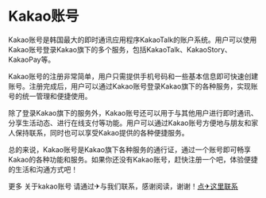 # Kakao账号

Kakao账号是韩国最大的即时通讯应用程序KakaoTalk的账户系统。用户可以使用Kakao账号登录Kakao旗下的多个服务，包括KakaoTalk、KakaoStory、KakaoPay等。

Kakao账号的注册非常简单，用户只需提供手机号码和一些基本信息即可快速创建账号。注册完成后，用户可以通过Kakao账号登录Kakao旗下的各种服务，实现账号的统一管理和便捷使用。

除了登录Kakao旗下的服务外，Kakao账号还可以用于与其他用户进行即时通讯、分享生活动态、进行在线支付等功能。用户可以通过Kakao账号方便地与朋友和家人保持联系，同时也可以享受Kakao提供的各种便捷服务。

总的来说，Kakao账号是Kakao旗下各种服务的通行证，通过一个账号即可畅享Kakao的各种功能和服务。如果你还没有Kakao账号，赶快注册一个吧，体验便捷的生活和沟通方式吧！

更多 关于kakao账号 请通过✈与我们联系，感谢阅读，谢谢！[点✈这里联系](https://abc.k02.cc)